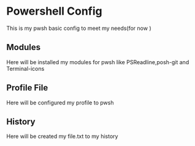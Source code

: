 # Powershell Config
This is my pwsh basic config to meet my needs(for now )

## Modules
Here will be installed my modules for pwsh like PSReadline,posh-git and Terminal-icons

## Profile File
Here will be configured my profile to pwsh

## History

Here will be created my file.txt to my history 
 

